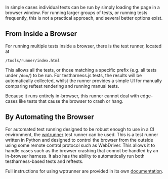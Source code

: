In simple cases individual tests can be run by simply loading the page
in a browser window. For running larger groups of tests, or running
tests frequently, this is not a practical approach, and several better
options exist.

## From Inside a Browser

For running multiple tests inside a browser, there is the test runner,
located at

    /tools/runner/index.html

This allows all the tests, or those matching a specific prefix
(e.g. all tests under `/dom/`) to be run. For testharness.js tests,
the results will be automatically collected, whilst the runner
provides a simple UI for manually comparing reftest rendering and
running manual tests.

Because it runs entirely in-browser, this runner cannot deal with
edge-cases like tests that cause the browser to crash or hang.

## By Automating the Browser

For automated test running designed to be robust enough to use in a CI
environment, the [wptrunner](http://github.com/w3c/wptrunner) test runner
can be used. This is a test runner written in Python and designed to
control the browser from the outside using some remote control
protocol such as WebDriver. This allows it to handle cases such as the
browser crashing that connot be handled by an in-browser harness. It
also has the ability to automatically run both testharness-based tests
and reftests.

Full instructions for using wptrunner are provided in its own
[documentation](http://wptrunner.readthedocs.org).
